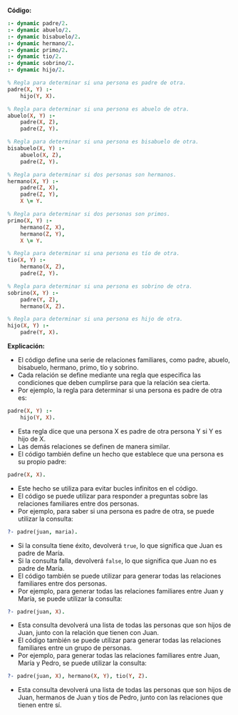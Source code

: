**Código:**

```prolog
:- dynamic padre/2.
:- dynamic abuelo/2.
:- dynamic bisabuelo/2.
:- dynamic hermano/2.
:- dynamic primo/2.
:- dynamic tio/2.
:- dynamic sobrino/2.
:- dynamic hijo/2.

% Regla para determinar si una persona es padre de otra.
padre(X, Y) :-
    hijo(Y, X).

% Regla para determinar si una persona es abuelo de otra.
abuelo(X, Y) :-
    padre(X, Z),
    padre(Z, Y).

% Regla para determinar si una persona es bisabuelo de otra.
bisabuelo(X, Y) :-
    abuelo(X, Z),
    padre(Z, Y).

% Regla para determinar si dos personas son hermanos.
hermano(X, Y) :-
    padre(Z, X),
    padre(Z, Y),
    X \= Y.

% Regla para determinar si dos personas son primos.
primo(X, Y) :-
    hermano(Z, X),
    hermano(Z, Y),
    X \= Y.

% Regla para determinar si una persona es tío de otra.
tio(X, Y) :-
    hermano(X, Z),
    padre(Z, Y).

% Regla para determinar si una persona es sobrino de otra.
sobrino(X, Y) :-
    padre(Y, Z),
    hermano(X, Z).

% Regla para determinar si una persona es hijo de otra.
hijo(X, Y) :-
    padre(Y, X).
```

**Explicación:**

* El código define una serie de relaciones familiares, como padre, abuelo, bisabuelo, hermano, primo, tío y sobrino.
* Cada relación se define mediante una regla que especifica las condiciones que deben cumplirse para que la relación sea cierta.
* Por ejemplo, la regla para determinar si una persona es padre de otra es:

```prolog
padre(X, Y) :-
    hijo(Y, X).
```

* Esta regla dice que una persona X es padre de otra persona Y si Y es hijo de X.
* Las demás relaciones se definen de manera similar.
* El código también define un hecho que establece que una persona es su propio padre:

```prolog
padre(X, X).
```

* Este hecho se utiliza para evitar bucles infinitos en el código.
* El código se puede utilizar para responder a preguntas sobre las relaciones familiares entre dos personas.
* Por ejemplo, para saber si una persona es padre de otra, se puede utilizar la consulta:

```prolog
?- padre(juan, maria).
```

* Si la consulta tiene éxito, devolverá `true`, lo que significa que Juan es padre de María.
* Si la consulta falla, devolverá `false`, lo que significa que Juan no es padre de María.
* El código también se puede utilizar para generar todas las relaciones familiares entre dos personas.
* Por ejemplo, para generar todas las relaciones familiares entre Juan y María, se puede utilizar la consulta:

```prolog
?- padre(juan, X).
```

* Esta consulta devolverá una lista de todas las personas que son hijos de Juan, junto con la relación que tienen con Juan.
* El código también se puede utilizar para generar todas las relaciones familiares entre un grupo de personas.
* Por ejemplo, para generar todas las relaciones familiares entre Juan, María y Pedro, se puede utilizar la consulta:

```prolog
?- padre(juan, X), hermano(X, Y), tio(Y, Z).
```

* Esta consulta devolverá una lista de todas las personas que son hijos de Juan, hermanos de Juan y tíos de Pedro, junto con las relaciones que tienen entre sí.